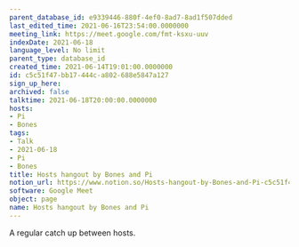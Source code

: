 ```yaml
---
parent_database_id: e9339446-880f-4ef0-8ad7-8ad1f507dded
last_edited_time: 2021-06-16T23:54:00.0000000
meeting_link: https://meet.google.com/fmt-ksxu-uuv
indexDate: 2021-06-18
language_level: No limit
parent_type: database_id
created_time: 2021-06-14T19:01:00.0000000
id: c5c51f47-bb17-444c-a802-688e5847a127
sign_up_here: 
archived: false
talktime: 2021-06-18T20:00:00.0000000
hosts:
- Pi
- Bones
tags:
- Talk
- 2021-06-18
- Pi
- Bones
title: Hosts hangout by Bones and Pi
notion_url: https://www.notion.so/Hosts-hangout-by-Bones-and-Pi-c5c51f47bb17444ca802688e5847a127
software: Google Meet
object: page
name: Hosts hangout by Bones and Pi
---
```


A regular catch up between hosts.


